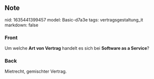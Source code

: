 ## Note
nid: 1635441399457
model: Basic-d7a3e
tags: vertragsgestaltung_it
markdown: false

### Front
Um welche <b>Art von Vertrag</b> handelt es sich bei <b>Software as a Service</b>?

### Back
Mietrecht, gemischter Vertrag.
